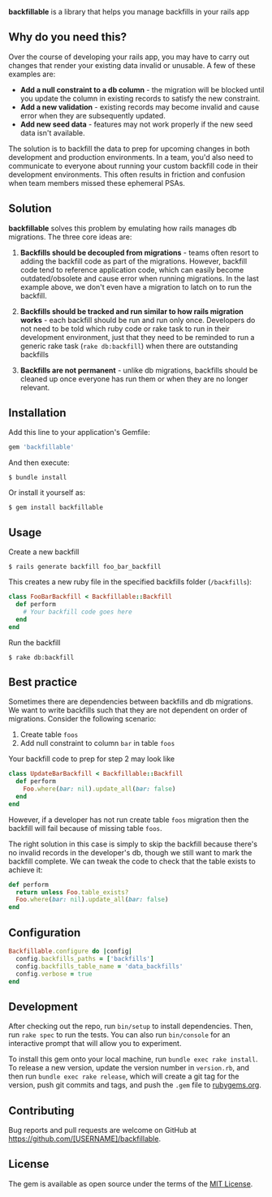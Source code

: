 **backfillable** is a library that helps you manage backfills in your rails app

## Why do you need this?

Over the course of developing your rails app, you may have to carry out changes that render your existing data invalid or unusable. A few of these examples are:

- **Add a null constraint to a db column** - the migration will be blocked until you update the column in existing records to satisfy the new constraint.
- **Add a new validation** - existing records may become invalid and cause error when they are subsequently updated.
- **Add new seed data** - features may not work properly if the new seed data isn't available.

The solution is to backfill the data to prep for upcoming changes in both development and production environments. In a team, you'd also need to communicate to everyone about running your custom backfill code in their development environments. This often results in friction and confusion when team members missed these ephemeral PSAs.

## Solution

**backfillable** solves this problem by emulating how rails manages db migrations. The three core ideas are:

1. **Backfills should be decoupled from migrations** - teams often resort to adding the backfill code as part of the migrations. However, backfill code tend to reference application code, which can easily become outdated/obsolete and cause error when running migrations. In the last example above, we don't even have a migration to latch on to run the backfill.

2. **Backfills should be tracked and run similar to how rails migration works** - each backfill should be run and run only once. Developers do not need to be told which ruby code or rake task to run in their development environment, just that they need to be reminded to run a generic rake task (`rake db:backfill`) when there are outstanding backfills

3. **Backfills are not permanent** - unlike db migrations, backfills should be cleaned up once everyone has run them or when they are no longer relevant.


## Installation

Add this line to your application's Gemfile:

```ruby
gem 'backfillable'
```

And then execute:

    $ bundle install

Or install it yourself as:

    $ gem install backfillable

## Usage

Create a new backfill

    $ rails generate backfill foo_bar_backfill

This creates a new ruby file in the specified backfills folder (`/backfills`):

```ruby
class FooBarBackfill < Backfillable::Backfill
  def perform
    # Your backfill code goes here
  end
end
```

Run the backfill

    $ rake db:backfill

## Best practice

Sometimes there are dependencies between backfills and db migrations. We want to write backfills such that they are not dependent on order of migrations. Consider the following scenario:

1. Create table `foos`
2. Add null constraint to column `bar` in table `foos`

Your backfill code to prep for step 2 may look like

```ruby
class UpdateBarBackfill < Backfillable::Backfill
  def perform
    Foo.where(bar: nil).update_all(bar: false)
  end
end
```

However, if a developer has not run create table `foos` migration then the backfill will fail because of missing table `foos`.

The right solution in this case is simply to skip the backfill because there's no invalid records in the developer's db, though we still want to mark the backfill complete. We can tweak the code to check that the table exists to achieve it:

```ruby
def perform
  return unless Foo.table_exists?
  Foo.where(bar: nil).update_all(bar: false)
end
```
## Configuration

```ruby
Backfillable.configure do |config|
  config.backfills_paths = ['backfills']
  config.backfills_table_name = 'data_backfills'
  config.verbose = true
end
```

## Development

After checking out the repo, run `bin/setup` to install dependencies. Then, run `rake spec` to run the tests. You can also run `bin/console` for an interactive prompt that will allow you to experiment.

To install this gem onto your local machine, run `bundle exec rake install`. To release a new version, update the version number in `version.rb`, and then run `bundle exec rake release`, which will create a git tag for the version, push git commits and tags, and push the `.gem` file to [rubygems.org](https://rubygems.org).

## Contributing

Bug reports and pull requests are welcome on GitHub at https://github.com/[USERNAME]/backfillable.


## License

The gem is available as open source under the terms of the [MIT License](https://opensource.org/licenses/MIT).
